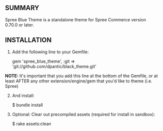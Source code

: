 SUMMARY
-------

Spree Blue Theme is a standalone theme for Spree Commerce version 0.70.0 or later.

INSTALLATION
------------

1. Add the following line to your Gemfile:

    gem 'spree_blue_theme', :git => 'git://github.com/dpantic/black_theme.git'

**NOTE:** It's important that you add this line at the bottom of the Gemfile, or at least AFTER any other extension/engine/gem that you'd like to theme (i.e. Spree)

2. And install:

    $ bundle install

3. Optional: Clear out precompiled assets (required for install in sandbox):

    $ rake assets:clean
    